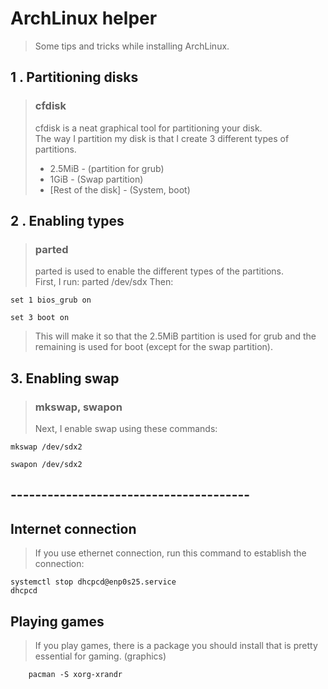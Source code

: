 # ArchLinux helper
> Some tips and tricks while installing ArchLinux.

## 1 . Partitioning disks
> ### cfdisk
> cfdisk is a neat graphical tool for partitioning your disk.<br>
> The way I partition my disk is that I create 3 different types of partitions.<br>
> * 2.5MiB - (partition for grub)
> * 1GiB - (Swap partition)
> * [Rest of the disk] - (System, boot)

## 2 . Enabling types
> ### parted
> parted is used to enable the different types of the partitions.<br>
> First, I run:
	parted /dev/sdx
> Then:<br>
>
	set 1 bios_grub on
>
	set 3 boot on

> This will make it so that the 2.5MiB partition is used for grub and the remaining is used for boot (except for the swap partition).

## 3. Enabling swap
> ### mkswap, swapon
> Next, I enable swap using these commands:
>
	mkswap /dev/sdx2
>	
	swapon /dev/sdx2

## ---------------------------------------

## Internet connection
> If you use ethernet connection, run this command to establish the connection:
>
	systemctl stop dhcpcd@enp0s25.service
	dhcpcd

## Playing games
> If you play games, there is a package you should install that is pretty
> essential for gaming. (graphics)

        pacman -S xorg-xrandr
